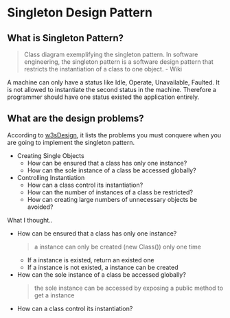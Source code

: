 # Singleton Design Pattern

## What is Singleton Pattern?
  > Class diagram exemplifying the singleton pattern.
In software engineering, the singleton pattern is a software design pattern that restricts the instantiation of a class to one object. - Wiki

A machine can only have a status like Idle, Operate, Unavailable, Faulted. It is not allowed to instantiate the second status in the machine. Therefore a programmer should have one status existed the application entirely.

## What are the design problems?
According to [w3sDesign](http://w3sdesign.com/?gr=c05&ugr=proble), it lists the problems you must conquere when you are going to implement the singleton pattern.

  - Creating Single Objects
    * How can be ensured that a class has only one instance?
    * How can the sole instance of a class be accessed globally?
  - Controlling Instantiation
    * How can a class control its instantiation? 
    * How can the number of instances of a class be restricted? 
    * How can creating large numbers of unnecessary objects be avoided?

What I thought..
* How can be ensured that a class has only one instance?
  > a instance can only be created (new Class()) only one time 
  * If a instance is existed, return an existed one
  * If a instance is not existed, a instance can be created
* How can the sole instance of a class be accessed globally?
  > the sole instance can be accessed by exposing a public method to get a instance
* How can a class control its instantiation?

 
 
